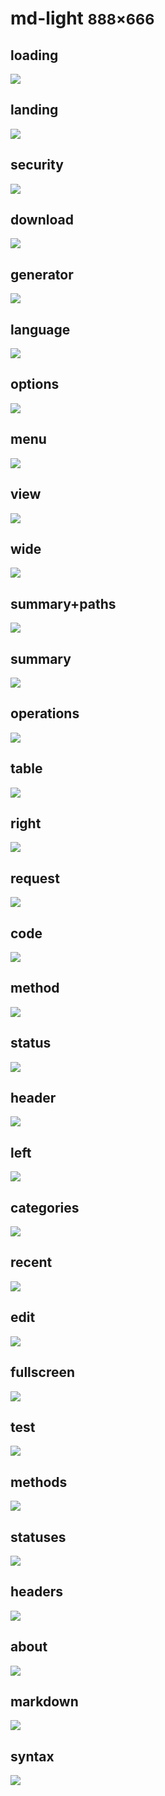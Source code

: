 # md-light <small>888&times;666</small>

## loading

[![](./images/light_md_01_loading.png)](./images/light_md_01_loading.png)

## landing

[![](./images/light_md_02_landing.png)](./images/light_md_02_landing.png)

## security

[![](./images/light_md_03_security.png)](./images/light_md_03_security.png)

## download

[![](./images/light_md_04_download.png)](./images/light_md_04_download.png)

## generator

[![](./images/light_md_05_generator.png)](./images/light_md_05_generator.png)

## language

[![](./images/light_md_06_language.png)](./images/light_md_06_language.png)

## options

[![](./images/light_md_07_options.png)](./images/light_md_07_options.png)

## menu

[![](./images/light_md_08_menu.png)](./images/light_md_08_menu.png)

## view

[![](./images/light_md_09_view.png)](./images/light_md_09_view.png)

## wide

[![](./images/light_md_10_wide.png)](./images/light_md_10_wide.png)

## summary+paths

[![](./images/light_md_11_summary+paths.png)](./images/light_md_11_summary+paths.png)

## summary

[![](./images/light_md_12_summary.png)](./images/light_md_12_summary.png)

## operations

[![](./images/light_md_13_operations.png)](./images/light_md_13_operations.png)

## table

[![](./images/light_md_14_table.png)](./images/light_md_14_table.png)

## right

[![](./images/light_md_15_right.png)](./images/light_md_15_right.png)

## request

[![](./images/light_md_16_request.png)](./images/light_md_16_request.png)

## code

[![](./images/light_md_17_code.png)](./images/light_md_17_code.png)

## method

[![](./images/light_md_18_method.png)](./images/light_md_18_method.png)

## status

[![](./images/light_md_19_status.png)](./images/light_md_19_status.png)

## header

[![](./images/light_md_20_header.png)](./images/light_md_20_header.png)

## left

[![](./images/light_md_21_left.png)](./images/light_md_21_left.png)

## categories

[![](./images/light_md_22_categories.png)](./images/light_md_22_categories.png)

## recent

[![](./images/light_md_23_recent.png)](./images/light_md_23_recent.png)

## edit

[![](./images/light_md_24_edit.png)](./images/light_md_24_edit.png)

## fullscreen

[![](./images/light_md_25_fullscreen.png)](./images/light_md_25_fullscreen.png)

## test

[![](./images/light_md_26_test.png)](./images/light_md_26_test.png)

## methods

[![](./images/light_md_27_methods.png)](./images/light_md_27_methods.png)

## statuses

[![](./images/light_md_28_statuses.png)](./images/light_md_28_statuses.png)

## headers

[![](./images/light_md_29_headers.png)](./images/light_md_29_headers.png)

## about

[![](./images/light_md_30_about.png)](./images/light_md_30_about.png)

## markdown

[![](./images/light_md_31_markdown.png)](./images/light_md_31_markdown.png)

## syntax

[![](./images/light_md_32_syntax.png)](./images/light_md_32_syntax.png)

